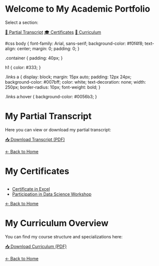 <!DOCTYPE html>
<html lang="en">
<head>
  <meta charset="UTF-8" />
  <meta name="viewport" content="width=device-width, initial-scale=1.0"/>
  <title>My Academic Portfolio</title>
  <link rel="stylesheet" href="style.css" />
</head>
<body>
  <div class="container">
    <h1>Welcome to My Academic Portfolio</h1>
    <p>Select a section:</p>
    <div class="links">
      <a href="partial-transcript.html">📄 Partial Transcript</a>
      <a href="certificates.html">🎓 Certificates</a>
      <a href="curriculum.html">📘 Curriculum</a>
    </div>
  </div>
</body>
</html>

#css
body {
  font-family: Arial, sans-serif;
  background-color: #f0f4f8;
  text-align: center;
  margin: 0;
  padding: 0;
}

.container {
  padding: 40px;
}

h1 {
  color: #333;
}

.links a {
  display: block;
  margin: 15px auto;
  padding: 12px 24px;
  background-color: #007bff;
  color: white;
  text-decoration: none;
  width: 250px;
  border-radius: 10px;
  font-weight: bold;
}

.links a:hover {
  background-color: #0056b3;
}

<!DOCTYPE html>
<html lang="en">
<head>
  <meta charset="UTF-8">
  <title>Partial Transcript</title>
  <link rel="stylesheet" href="style.css" />
</head>
<body>
  <div class="container">
    <h1>My Partial Transcript</h1>
    <p>Here you can view or download my partial transcript:</p>
    <a href="files/partial-transcript.pdf" target="_blank">📥 Download Transcript (PDF)</a>
    <br><br>
    <a href="index.html">← Back to Home</a>
  </div>
</body>
</html>

<!DOCTYPE html>
<html lang="en">
<head>
  <meta charset="UTF-8">
  <title>Certificates</title>
  <link rel="stylesheet" href="style.css" />
</head>
<body>
  <div class="container">
    <h1>My Certificates</h1>
    <ul style="text-align: left; display: inline-block;">
      <li><a href="files/certificate-1.pdf" target="_blank">Certificate in Excel</a></li>
      <li><a href="files/certificate-2.pdf" target="_blank">Participation in Data Science Workshop</a></li>
    </ul>
    <br>
    <a href="index.html">← Back to Home</a>
  </div>
</body>
</html>

<!DOCTYPE html>
<html lang="en">
<head>
  <meta charset="UTF-8">
  <title>Curriculum</title>
  <link rel="stylesheet" href="style.css" />
</head>
<body>
  <div class="container">
    <h1>My Curriculum Overview</h1>
    <p>You can find my course structure and specializations here:</p>
    <a href="files/curriculum.pdf" target="_blank">📥 Download Curriculum (PDF)</a>
    <br><br>
    <a href="index.html">← Back to Home</a>
  </div>
</body>
</html>


